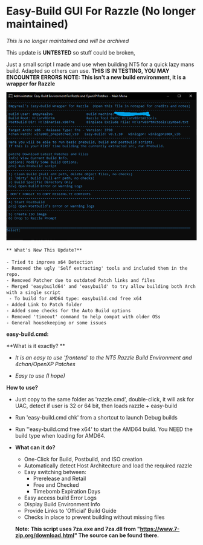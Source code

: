 # Easy-Build GUI For Razzle (No longer maintained)
*This is no longer maintained and will be archived*

This update is **UNTESTED** so stuff could be broken,

Just a small script I made and use when building NT5 for a quick lazy mans build. Adapted so others can use.
**THIS IS IN TESTING, YOU MAY ENCOUNTER ERRORS**
**NOTE: This isn't a new build environment, it is a wrapper for Razzle**

![](https://github.com/Empyreal96/easy-build-nt5/raw/main/easy-build.png)



```
** What's New This Update?**

- Tried to improve x64 Detection
- Removed the ugly 'Self extracting' tools and included them in the repo.
- Removed Patcher due to outdated Patch links and files
- Merged 'easybuild64' and 'easybuild' to try allow building both Arch with a single script
 - To build for AMD64 type: easybuild.cmd free x64
- Added Link to Patch folder
- Added some checks for the Auto Build options
- Removed 'timeout' command to help compat with older OSs
- General housekeeping or some issues

```



**easy-build.cmd:**

**What is it exactly? **

- *It is an easy to use 'frontend' to the NT5 Razzle Build Environment and 4chan/OpenXP Patches* 

- *Easy to use (I hope)*

**How to use?**

- Just copy to the same folder as 'razzle.cmd', double-click, it will ask for UAC, detect if user is 32 or 64 bit, then loads razzle + easy-build

- Run 'easy-build.cmd chk' from a shortcut to launch Debug builds

- Run ''easy-build.cmd free x64' to start the AMD64 build. You NEED the build type when loading for AMD64.
  
- **What can it do?**
  
  - One-Click for Build, Postbuild, and ISO creation
  - Automatically detect Host Architecture and load the required razzle
  - Easy switching between:
    - Prerelease and Retail
    - Free and Checked
    - Timebomb Expiration Days
  - Easy access build Error Logs
  - Display Build Environment Info
  - Provide Links to 'Official' Build Guide
  - Checks in place to prevent building without missing files
  
  **Note: This script uses 7za.exe and 7za.dll from "https://www.7-zip.org/download.html" The source can be found there.**
  
  
